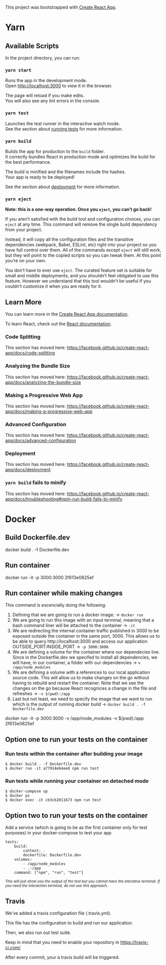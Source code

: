 This project was bootstrapped with [Create React App](https://github.com/facebook/create-react-app).

# Yarn

## Available Scripts

In the project directory, you can run:

### `yarn start`

Runs the app in the development mode.<br />
Open [http://localhost:3000](http://localhost:3000) to view it in the browser.

The page will reload if you make edits.<br />
You will also see any lint errors in the console.

### `yarn test`

Launches the test runner in the interactive watch mode.<br />
See the section about [running tests](https://facebook.github.io/create-react-app/docs/running-tests) for more information.

### `yarn build`

Builds the app for production to the `build` folder.<br />
It correctly bundles React in production mode and optimizes the build for the best performance.

The build is minified and the filenames include the hashes.<br />
Your app is ready to be deployed!

See the section about [deployment](https://facebook.github.io/create-react-app/docs/deployment) for more information.

### `yarn eject`

**Note: this is a one-way operation. Once you `eject`, you can’t go back!**

If you aren’t satisfied with the build tool and configuration choices, you can `eject` at any time. This command will remove the single build dependency from your project.

Instead, it will copy all the configuration files and the transitive dependencies (webpack, Babel, ESLint, etc) right into your project so you have full control over them. All of the commands except `eject` will still work, but they will point to the copied scripts so you can tweak them. At this point you’re on your own.

You don’t have to ever use `eject`. The curated feature set is suitable for small and middle deployments, and you shouldn’t feel obligated to use this feature. However we understand that this tool wouldn’t be useful if you couldn’t customize it when you are ready for it.

## Learn More

You can learn more in the [Create React App documentation](https://facebook.github.io/create-react-app/docs/getting-started).

To learn React, check out the [React documentation](https://reactjs.org/).

### Code Splitting

This section has moved here: https://facebook.github.io/create-react-app/docs/code-splitting

### Analyzing the Bundle Size

This section has moved here: https://facebook.github.io/create-react-app/docs/analyzing-the-bundle-size

### Making a Progressive Web App

This section has moved here: https://facebook.github.io/create-react-app/docs/making-a-progressive-web-app

### Advanced Configuration

This section has moved here: https://facebook.github.io/create-react-app/docs/advanced-configuration

### Deployment

This section has moved here: https://facebook.github.io/create-react-app/docs/deployment

### `yarn build` fails to minify

This section has moved here: https://facebook.github.io/create-react-app/docs/troubleshooting#npm-run-build-fails-to-minify


# Docker

## Build Dockerfile.dev
docker build . -f Dockerfile.dev

## Run container
docker run -it -p 3000:3000 2f613e0825ef

## Run container while making changes
This command is escencially doing the following:
1. Defining that we are going to run a docker image: -> `docker run`
2. We are going to run this image with an input terminal, meaning that a bash command liner will be attached to the container -> `-it`
3. We are redirecting the internal container traffic published in 3000 to be exposed outside the container in the same port, 3000. This allows us to be able to query http://localhost:3000 and access our application OUTSIDE_PORT:INSIDE_PORT -> `-p 3000:3000`. 
4. We are defining a volume for the container where our dependecies live. Since in the Dockerfile.dev we specifed to install all dependencies, we will have, in our container, a folder with our dependencies -> `v /app/node_modules`
5. We are defining a volume with a references to our local application source code. This will allow us to make changes on the go without having to rebuild and restart the container. Note that we see the changes on the go because React recognices a change in the file and refreshes -> `-v $(pwd):/app`
6. Last but not least, we need to specify the image that we want to run which is the output of running docker build -> `docker build . -f Dockerfile.dev`

docker run -it -p 3000:3000 -v /app/node_modules -v $(pwd):/app 2f613e0825ef


## Option one to run your tests on the container
### Run tests within the container after building your image

```
$ docker build . -f Dockerfile.dev
$ docker run -it a77914eb4ee8 npm run test
```

### Run tests while running your container on detached mode
```
$ docker-compose up
$ docker ps
$ docker exec -it cb3cb2011673 npm run test
```
## Option two to run your tests on the container

Add a service (which is going to be as the first container only for test purposes) in your docker-compose to test your app 

```
tests:
    build:
        context: .
        dockerfile: Dockerfile.dev
    volumes: 
        - /app/node_modules
        - .:/app
    command: ["npm", "run", "test"]

```

<small>_This will just show you the output of the test but you cannot have the interative terminal. If you need the interaction terminal, do not use this approach._</small>



## Travis

We've added a travis configuration file (.travis.yml). 

This file has the configuration to build and run our application.

Then, we also run out test suite. 

Keep in mind that you need to enable your repository in https://travis-ci.com/

After every commit, your a travis build will be triggered. 